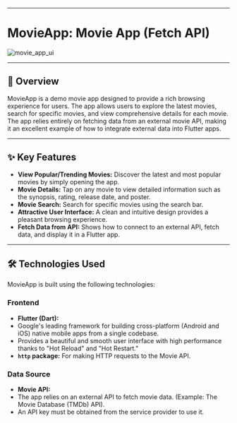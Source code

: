 -----

# MovieApp: Movie App (Fetch API)
![movie_app_ui](https://github.com/user-attachments/assets/5c29ec55-6a63-4fdc-a967-5c3e25017e15)

-----

## 🚀 Overview

MovieApp is a demo movie app designed to provide a rich browsing experience for users. The app allows users to explore the latest movies, search for specific movies, and view comprehensive details for each movie. The app relies entirely on fetching data from an external movie API, making it an excellent example of how to integrate external data into Flutter apps.

----

## ✨ Key Features

* **View Popular/Trending Movies:** Discover the latest and most popular movies by simply opening the app.
* **Movie Details:** Tap on any movie to view detailed information such as the synopsis, rating, release date, and poster.
* **Movie Search:** Search for specific movies using the search bar.
* **Attractive User Interface:** A clean and intuitive design provides a pleasant browsing experience.
* **Fetch Data from API:** Shows how to connect to an external API, fetch data, and display it in a Flutter app.

----

## 🛠️ Technologies Used

MovieApp is built using the following technologies:

### Frontend

* **Flutter (Dart):**
* Google's leading framework for building cross-platform (Android and iOS) native mobile apps from a single codebase.
* Provides a beautiful and smooth user interface with high performance thanks to "Hot Reload" and "Hot Restart."
* **`http` package:** For making HTTP requests to the Movie API.

### Data Source

* **Movie API:**
* The app relies on an external API to fetch movie data. (Example: The Movie Database (TMDb) API).
* An API key must be obtained from the service provider to use it.
